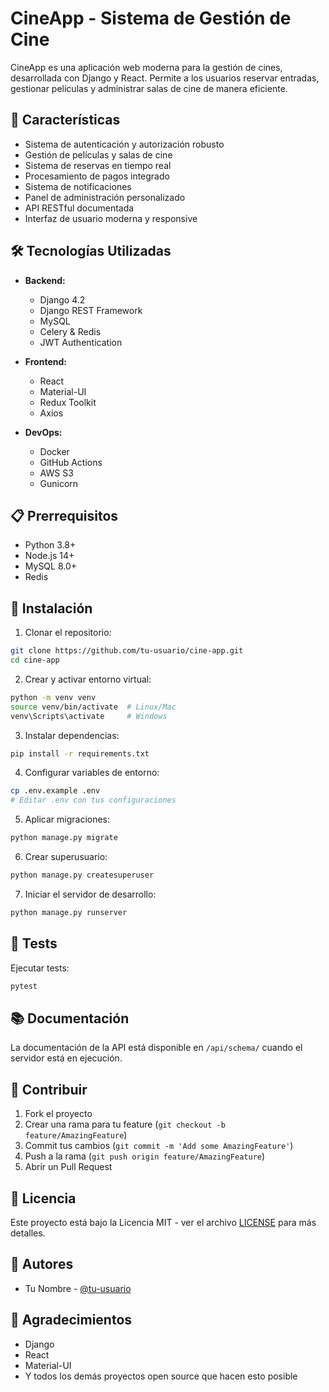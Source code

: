 # CineApp - Sistema de Gestión de Cine

CineApp es una aplicación web moderna para la gestión de cines, desarrollada con Django y React. Permite a los usuarios reservar entradas, gestionar películas y administrar salas de cine de manera eficiente.

## 🚀 Características

- Sistema de autenticación y autorización robusto
- Gestión de películas y salas de cine
- Sistema de reservas en tiempo real
- Procesamiento de pagos integrado
- Sistema de notificaciones
- Panel de administración personalizado
- API RESTful documentada
- Interfaz de usuario moderna y responsive

## 🛠️ Tecnologías Utilizadas

- **Backend:**
  - Django 4.2
  - Django REST Framework
  - MySQL
  - Celery & Redis
  - JWT Authentication

- **Frontend:**
  - React
  - Material-UI
  - Redux Toolkit
  - Axios

- **DevOps:**
  - Docker
  - GitHub Actions
  - AWS S3
  - Gunicorn

## 📋 Prerrequisitos

- Python 3.8+
- Node.js 14+
- MySQL 8.0+
- Redis

## 🔧 Instalación

1. Clonar el repositorio:
```bash
git clone https://github.com/tu-usuario/cine-app.git
cd cine-app
```

2. Crear y activar entorno virtual:
```bash
python -m venv venv
source venv/bin/activate  # Linux/Mac
venv\Scripts\activate     # Windows
```

3. Instalar dependencias:
```bash
pip install -r requirements.txt
```

4. Configurar variables de entorno:
```bash
cp .env.example .env
# Editar .env con tus configuraciones
```

5. Aplicar migraciones:
```bash
python manage.py migrate
```

6. Crear superusuario:
```bash
python manage.py createsuperuser
```

7. Iniciar el servidor de desarrollo:
```bash
python manage.py runserver
```

## 🧪 Tests

Ejecutar tests:
```bash
pytest
```

## 📚 Documentación

La documentación de la API está disponible en `/api/schema/` cuando el servidor está en ejecución.

## 🤝 Contribuir

1. Fork el proyecto
2. Crear una rama para tu feature (`git checkout -b feature/AmazingFeature`)
3. Commit tus cambios (`git commit -m 'Add some AmazingFeature'`)
4. Push a la rama (`git push origin feature/AmazingFeature`)
5. Abrir un Pull Request

## 📄 Licencia

Este proyecto está bajo la Licencia MIT - ver el archivo [LICENSE](LICENSE) para más detalles.

## 👥 Autores

- Tu Nombre - [@tu-usuario](https://github.com/tu-usuario)

## 🙏 Agradecimientos

- Django
- React
- Material-UI
- Y todos los demás proyectos open source que hacen esto posible 